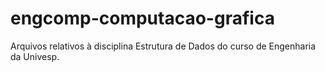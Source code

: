 # engcomp-computacao-grafica
Arquivos relativos à disciplina Estrutura de Dados do curso de Engenharia da Univesp.
